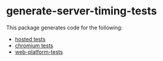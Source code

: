 # generate-server-timing-tests

This package generates code for the following:

* [hosted tests](http://server-timing.netlify.com/)
* [chromium tests](https://cs.chromium.org/chromium/src/third_party/WebKit/Source/platform/network/HTTPParsersTest.cpp?q=testservertiming&sq=package:chromium&l=510])
* [web-platform-tests](https://github.com/w3c/web-platform-tests/tree/master/server-timing)
